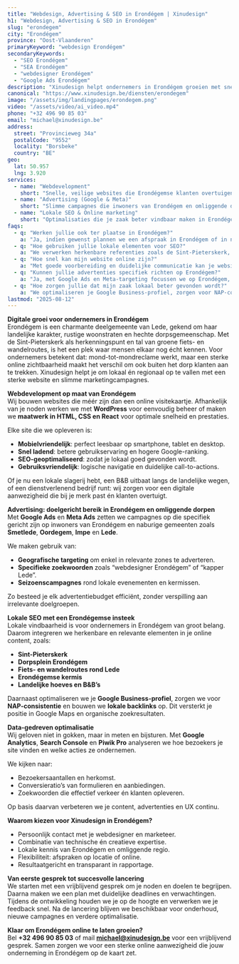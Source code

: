```yaml
---
title: "Webdesign, Advertising & SEO in Erondégem | Xinudesign"
h1: "Webdesign, Advertising & SEO in Erondégem"
slug: "erondegem"
city: "Erondégem"
province: "Oost-Vlaanderen"
primaryKeyword: "webdesign Erondégem"
secondaryKeywords:
  - "SEO Erondégem"
  - "SEA Erondégem"
  - "webdesigner Erondégem"
  - "Google Ads Erondégem"
description: "Xinudesign helpt ondernemers in Erondégem groeien met snelle, gebruiksvriendelijke websites, doelgerichte advertentiecampagnes en lokale SEO-strategieën die inspelen op de troeven van de deelgemeente."
canonical: "https://www.xinudesign.be/diensten/erondegem"
image: "/assets/img/landingpages/erondegem.png"
video: "/assets/video/ai_video.mp4"
phone: "+32 496 90 85 03"
email: "michael@xinudesign.be"
address:
  street: "Provincieweg 34a"
  postalCode: "9552"
  locality: "Borsbeke"
  country: "BE"
geo:
  lat: 50.957
  lng: 3.920
services:
  - name: "Webdevelopment"
    short: "Snelle, veilige websites die Erondégemse klanten overtuigen en converteren."
  - name: "Advertising (Google & Meta)"
    short: "Slimme campagnes die inwoners van Erondégem en omliggende dorpen gericht bereiken."
  - name: "Lokale SEO & Online marketing"
    short: "Optimalisaties die je zaak beter vindbaar maken in Erondégem en omgeving."
faqs:
  - q: "Werken jullie ook ter plaatse in Erondégem?"
    a: "Ja, indien gewenst plannen we een afspraak in Erondégem of in naburige dorpen zoals [Smetlede](/diensten/smetlede), [Oordegem](/diensten/oordegem) en [Lede](/diensten/lede), maar online meetings zijn ook mogelijk voor snelle opvolging."
  - q: "Hoe gebruiken jullie lokale elementen voor SEO?"
    a: "We verwerken herkenbare referenties zoals de Sint-Pieterskerk, de landelijke fietswegen en evenementen zoals de kermis van Erondégem in teksten, meta-data en visuals."
  - q: "Hoe snel kan mijn website online zijn?"
    a: "Met goede voorbereiding en duidelijke communicatie kan je website doorgaans binnen 2 tot 4 weken live gaan."
  - q: "Kunnen jullie advertenties specifiek richten op Erondégem?"
    a: "Ja, met Google Ads en Meta-targeting focussen we op Erondégem, omliggende deelgemeenten en specifieke doelgroepen in de regio Lede."
  - q: "Hoe zorgen jullie dat mijn zaak lokaal beter gevonden wordt?"
    a: "We optimaliseren je Google Business-profiel, zorgen voor NAP-consistentie en bouwen lokale backlinks rond zoekwoorden zoals 'webdesigner Erondégem'."
lastmod: "2025-08-12"
---
```


**Digitale groei voor ondernemers in Erondégem**  
Erondégem is een charmante deelgemeente van Lede, gekend om haar landelijke karakter, rustige woonstraten en hechte dorpsgemeenschap. Met de Sint-Pieterskerk als herkenningspunt en tal van groene fiets- en wandelroutes, is het een plek waar mensen elkaar nog écht kennen. Voor ondernemers betekent dat: mond-tot-mondreclame werkt, maar een sterke online zichtbaarheid maakt het verschil om ook buiten het dorp klanten aan te trekken. Xinudesign helpt je om lokaal én regionaal op te vallen met een sterke website en slimme marketingcampagnes.

**Webdevelopment op maat van Erondégem**  
Wij bouwen websites die méér zijn dan een online visitekaartje. Afhankelijk van je noden werken we met **WordPress** voor eenvoudig beheer of maken we **maatwerk in HTML, CSS en React** voor optimale snelheid en prestaties.  

Elke site die we opleveren is:

- **Mobielvriendelijk**: perfect leesbaar op smartphone, tablet en desktop.  
- **Snel ladend**: betere gebruikservaring en hogere Google-ranking.  
- **SEO-geoptimaliseerd**: zodat je lokaal goed gevonden wordt.  
- **Gebruiksvriendelijk**: logische navigatie en duidelijke call-to-actions.  

Of je nu een lokale slagerij hebt, een B&B uitbaat langs de landelijke wegen, of een dienstverlenend bedrijf runt: wij zorgen voor een digitale aanwezigheid die bij je merk past én klanten overtuigt.

**Advertising: doelgericht bereik in Erondégem en omliggende dorpen**  
Met **Google Ads** en **Meta Ads** zetten we campagnes op die specifiek gericht zijn op inwoners van Erondégem en naburige gemeenten zoals **Smetlede**, **Oordegem**, **Impe** en **Lede**.  

We maken gebruik van:

- **Geografische targeting** om enkel in relevante zones te adverteren.  
- **Specifieke zoekwoorden** zoals “webdesigner Erondégem” of “kapper Lede”.  
- **Seizoenscampagnes** rond lokale evenementen en kermissen.  

Zo besteed je elk advertentiebudget efficiënt, zonder verspilling aan irrelevante doelgroepen.

**Lokale SEO met een Erondégemse insteek**  
Lokale vindbaarheid is voor ondernemers in Erondégem van groot belang. Daarom integreren we herkenbare en relevante elementen in je online content, zoals:

- **Sint-Pieterskerk**
- **Dorpsplein Erondégem**
- **Fiets- en wandelroutes rond Lede**
- **Erondégemse kermis**
- **Landelijke hoeves en B&B’s**

Daarnaast optimaliseren we je **Google Business-profiel**, zorgen we voor **NAP-consistentie** en bouwen we **lokale backlinks** op. Dit versterkt je positie in Google Maps en organische zoekresultaten.

**Data-gedreven optimalisatie**  
Wij geloven niet in gokken, maar in meten en bijsturen. Met **Google Analytics**, **Search Console** en **Piwik Pro** analyseren we hoe bezoekers je site vinden en welke acties ze ondernemen.  

We kijken naar:

- Bezoekersaantallen en herkomst.  
- Conversieratio’s van formulieren en aanbiedingen.  
- Zoekwoorden die effectief verkeer én klanten opleveren.  

Op basis daarvan verbeteren we je content, advertenties en UX continu.

**Waarom kiezen voor Xinudesign in Erondégem?**

- Persoonlijk contact met je webdesigner en marketeer.  
- Combinatie van technische én creatieve expertise.  
- Lokale kennis van Erondégem en omliggende regio.  
- Flexibiliteit: afspraken op locatie of online.  
- Resultaatgericht en transparant in rapportage.  

**Van eerste gesprek tot succesvolle lancering**  
We starten met een vrijblijvend gesprek om je noden en doelen te begrijpen. Daarna maken we een plan met duidelijke deadlines en verwachtingen. Tijdens de ontwikkeling houden we je op de hoogte en verwerken we je feedback snel. Na de lancering blijven we beschikbaar voor onderhoud, nieuwe campagnes en verdere optimalisatie.

**Klaar om Erondégem online te laten groeien?**  
Bel **+32 496 90 85 03** of mail **[michael@xinudesign.be](mailto:michael@xinudesign.be)** voor een vrijblijvend gesprek. Samen zorgen we voor een sterke online aanwezigheid die jouw onderneming in Erondégem op de kaart zet.
